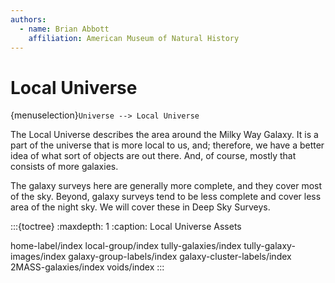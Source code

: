 ```yaml
---
authors:
  - name: Brian Abbott
    affiliation: American Museum of Natural History
---
```



# Local Universe

{menuselection}`Universe --> Local Universe`


The Local Universe describes the area around the Milky Way Galaxy. It is a part of the universe that is more local to us, and; therefore, we have a better idea of what sort of objects are out there. And, of course, mostly that consists of more galaxies.

The galaxy surveys here are generally more complete, and they cover most of the sky. Beyond, galaxy surveys tend to be less complete and cover less area of the night sky. We will cover these in Deep Sky Surveys.


<!-- :::{figure} .png
:align: left
:alt: 
::: -->



:::{toctree}
:maxdepth: 1
:caption: Local Universe Assets

home-label/index
local-group/index
tully-galaxies/index
tully-galaxy-images/index
galaxy-group-labels/index
galaxy-cluster-labels/index
2MASS-galaxies/index
voids/index
:::

